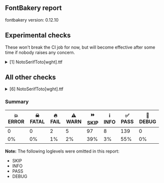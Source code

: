 ## FontBakery report

fontbakery version: 0.12.10



## Experimental checks

These won't break the CI job for now, but will become effective after some time if nobody raises any concern.


<details><summary>[1] NotoSerifToto[wght].ttf</summary>
<div>
<details>
    <summary>🔥 <b>FAIL</b> Checking that the typoAscender exceeds the yMax of the /Agrave. <a href="https://fontbakery.readthedocs.io/en/stable/fontbakery/checks/universal.metrics.html#"></a></summary>
    <div>







* 🔥 **FAIL** <p>OS/2.sTypoAscender value should be greater than 931, but got 925 instead</p>
 [code: typoAscender]



</div>
</details>
</div>
</details>




## All other checks



<details><summary>[6] NotoSerifToto[wght].ttf</summary>
<div>
<details>
    <summary>🔥 <b>FAIL</b> Check for presence of an ARTICLE.en_us.html file <a href="https://fontbakery.readthedocs.io/en/stable/fontbakery/checks/googlefonts.description.html#"></a></summary>
    <div>







* 🔥 **FAIL** <p>This is a Noto font but it lacks an ARTICLE.en_us.html file.</p>
 [code: missing-article]



* 🔥 **FAIL** <p>This is a Noto font but it lacks a DESCRIPTION.en_us.html file.</p>
 [code: missing-description]



</div>
</details>

<details>
    <summary>⚠️ <b>WARN</b> Check math signs have the same width. <a href="https://fontbakery.readthedocs.io/en/stable/fontbakery/checks/universal.html#"></a></summary>
    <div>







* ⚠️ **WARN** <p>The most common width is 559 among a set of 6 math glyphs.
The following math glyphs have a different width, though:</p>
<p>Width = 579:
minus</p>
 [code: width-outliers]



</div>
</details>

<details>
    <summary>⚠️ <b>WARN</b> Validate size, and resolution of article images, and ensure article page has minimum length and includes visual assets. <a href="https://fontbakery.readthedocs.io/en/stable/fontbakery/checks/googlefonts.article.html#"></a></summary>
    <div>







* ⚠️ **WARN** <p>Family metadata at fonts/NotoSerifToto/googlefonts/variable-ttf does not have an article.</p>
 [code: lacks-article]



</div>
</details>

<details>
    <summary>⚠️ <b>WARN</b> Check for codepoints not covered by METADATA subsets. <a href="https://fontbakery.readthedocs.io/en/stable/fontbakery/checks/googlefonts.subsets.html#"></a></summary>
    <div>







* ⚠️ **WARN** <p>The following codepoints supported by the font are not covered by
any subsets defined in the font's metadata file, and will never
be served. You can solve this by either manually adding additional
subset declarations to METADATA.pb, or by editing the glyphset
definitions.</p>
<ul>
<li>U+02D8 BREVE: try adding one of: canadian-aboriginal, yi</li>
<li>U+02D9 DOT ABOVE: try adding one of: canadian-aboriginal, yi</li>
<li>U+02DB OGONEK: try adding one of: canadian-aboriginal, yi</li>
<li>U+0302 COMBINING CIRCUMFLEX ACCENT: try adding one of: math, coptic, cherokee, tifinagh</li>
<li>U+0306 COMBINING BREVE: try adding one of: old-permic, tifinagh</li>
<li>U+0307 COMBINING DOT ABOVE: try adding one of: malayalam, math, todhri, duployan, tifinagh, canadian-aboriginal, hebrew, tai-le, coptic, old-permic, syriac</li>
<li>U+030A COMBINING RING ABOVE: try adding one of: duployan, syriac</li>
<li>U+030B COMBINING DOUBLE ACUTE ACCENT: try adding one of: osage, cherokee</li>
<li>U+030C COMBINING CARON: try adding one of: tai-le, cherokee</li>
<li>U+0326 COMBINING COMMA BELOW: try adding math</li>
<li>U+0327 COMBINING CEDILLA: try adding math</li>
<li>U+0328 COMBINING OGONEK: not included in any glyphset definition</li>
<li>U+25CC DOTTED CIRCLE: try adding one of: soyombo, cham, gurmukhi, osage, phags-pa, psalter-pahlavi, lao, marchen, kaithi, music, rejang, tifinagh, miao, javanese, syriac, gujarati, duployan, kharoshthi, warang-citi, coptic, meetei-mayek, wancho, bengali, tai-viet, tai-le, brahmi, hebrew, thai, symbols, elbasan, siddham, newa, buhid, batak, hanifi-rohingya, saurashtra, buginese, canadian-aboriginal, manichaean, tagbanwa, myanmar, yi, thaana, pahawh-hmong, mongolian, bassa-vah, oriya, telugu, modi, tagalog, tamil, masaram-gondi, hanunoo, old-permic, limbu, devanagari, math, armenian, khojki, adlam, sinhala, khmer, caucasian-albanian, grantha, bhaiksuki, kayah-li, mende-kikakui, gunjala-gondi, sharada, ahom, lepcha, dogra, takri, malayalam, mahajani, kannada, mandaic, nko, tai-tham, zanabazar-square, chakma, sundanese, sogdian, tibetan, khudawadi, new-tai-lue, syloti-nagri, balinese, tirhuta</li>
</ul>
<p>Or you can add the above codepoints to one of the subsets supported by the font: <code>latin</code>, <code>latin-ext</code>, <code>toto</code></p>
 [code: unreachable-subsetting]



</div>
</details>

<details>
    <summary>⚠️ <b>WARN</b> Ensure soft_dotted characters lose their dot when combined with marks that replace the dot. <a href="https://fontbakery.readthedocs.io/en/stable/fontbakery/checks/shaping.html#"></a></summary>
    <div>







* ⚠️ **WARN** <p>The dot of soft dotted characters used in orthographies <em>must</em> disappear in the following strings: į̀ į́ į̂ į̃ į̄ į̌</p>
<p>The dot of soft dotted characters <em>should</em> disappear in other cases, for example: į̆ į̇ į̈ į̊ į̋ į̦̀ į̦́ į̦̂ į̦̃ į̦̄ į̦̆ į̦̇ į̦̈ į̦̊ į̦̋ į̦̌ į̧̀ į̧́ į̧̂ į̧̃</p>
<p>Your font fully covers the following languages that require the soft-dotted feature: Dutch (Latn, 31,709,104 speakers), Lithuanian (Latn, 2,357,094 speakers).</p>
<p>Your font does <em>not</em> cover the following languages that require the soft-dotted feature: Southern Kisi (Latn, 360,000 speakers), Dii (Latn, 71,000 speakers), Aghem (Latn, 38,843 speakers), Ngbaka (Latn, 1,020,000 speakers), Gulay (Latn, 250,478 speakers), Nzakara (Latn, 50,000 speakers), Avokaya (Latn, 100,000 speakers), Kaska (Latn, 125 speakers), Han (Latn, 6 speakers), Yala (Latn, 200,000 speakers), Kpelle, Guinea (Latn, 622,000 speakers), Dan (Latn, 1,099,244 speakers), Zapotec (Latn, 490,000 speakers), Ekpeye (Latn, 226,000 speakers), Basaa (Latn, 332,940 speakers), Navajo (Latn, 166,319 speakers), Teke-Ebo (Latn, 260,000 speakers), Ma’di (Latn, 584,000 speakers), Nateni (Latn, 100,000 speakers), Mundani (Latn, 34,000 speakers), Mfumte (Latn, 79,000 speakers), Ejagham (Latn, 120,000 speakers), Heiltsuk (Latn, 300 speakers), Koonzime (Latn, 40,000 speakers), Lugbara (Latn, 2,200,000 speakers), Makaa (Latn, 221,000 speakers), Igbo (Latn, 27,823,640 speakers), Cicipu (Latn, 44,000 speakers), South Central Banda (Latn, 244,000 speakers), Vute (Latn, 21,000 speakers), Mango (Latn, 77,000 speakers), Ijo, Southeast (Latn, 2,471,000 speakers), Fur (Latn, 1,230,163 speakers), Belarusian (Cyrl, 10,064,517 speakers), Ebira (Latn, 2,200,000 speakers), Bete-Bendi (Latn, 100,000 speakers), Bafut (Latn, 158,146 speakers), Kom (Latn, 360,685 speakers), Ukrainian (Cyrl, 29,273,587 speakers), Sar (Latn, 500,000 speakers).</p>
 [code: soft-dotted]



</div>
</details>

<details>
    <summary>⚠️ <b>WARN</b> Are there any misaligned on-curve points? <a href="https://fontbakery.readthedocs.io/en/stable/fontbakery/checks/outline.html#"></a></summary>
    <div>







* ⚠️ **WARN** <p>The following glyphs have on-curve points which have potentially incorrect y coordinates:</p>
<pre><code>* G (U+0047): X=519.0,Y=1.5 (should be at baseline 0?)

* Gbreve (U+011E): X=519.0,Y=1.5 (should be at baseline 0?)

* uni0122 (U+0122): X=519.0,Y=1.5 (should be at baseline 0?)

* Gdotaccent (U+0120): X=519.0,Y=1.5 (should be at baseline 0?)

* OE (U+0152): X=425.5,Y=722.0 (should be at cap-height 720?)

* b (U+0062): X=26.0,Y=718.0 (should be at cap-height 720?)

* b (U+0062): X=18.0,Y=718.0 (should be at cap-height 720?)

* bracketleft (U+005B): X=323.0,Y=718.0 (should be at cap-height 720?)

* bracketleft (U+005B): X=280.0,Y=718.0 (should be at cap-height 720?)

* bracketright (U+005D): X=80.0,Y=718.0 (should be at cap-height 720?)

* bracketright (U+005D): X=37.0,Y=718.0 (should be at cap-height 720?)

* comma (U+002C): X=114.0,Y=1.0 (should be at baseline 0?)

* d (U+0064): X=330.0,Y=718.0 (should be at cap-height 720?)

* d (U+0064): X=322.0,Y=718.0 (should be at cap-height 720?)

* dcaron (U+010F): X=330.0,Y=718.0 (should be at cap-height 720?)

* dcaron (U+010F): X=322.0,Y=718.0 (should be at cap-height 720?)

* dcroat (U+0111): X=330.0,Y=718.0 (should be at cap-height 720?)

* dcroat (U+0111): X=322.0,Y=718.0 (should be at cap-height 720?)

* Euro (U+20AC): X=361.0,Y=722.0 (should be at cap-height 720?)

* g (U+0067): X=161.0,Y=-0.5 (should be at baseline 0?)

* gbreve (U+011F): X=161.0,Y=-0.5 (should be at baseline 0?)

* uni0123 (U+0123): X=161.0,Y=-0.5 (should be at baseline 0?)

* uni0123 (U+0123): X=263.0,Y=718.0 (should be at cap-height 720?)

* gdotaccent (U+0121): X=161.0,Y=-0.5 (should be at baseline 0?)

* germandbls (U+00DF): X=333.0,Y=718.0 (should be at cap-height 720?)

* h (U+0068): X=26.0,Y=718.0 (should be at cap-height 720?)

* h (U+0068): X=18.0,Y=718.0 (should be at cap-height 720?)

* hbar (U+0127): X=26.0,Y=718.0 (should be at cap-height 720?)

* hbar (U+0127): X=18.0,Y=718.0 (should be at cap-height 720?)

* k (U+006B): X=26.0,Y=718.0 (should be at cap-height 720?)

* k (U+006B): X=18.0,Y=718.0 (should be at cap-height 720?)

* uni0137 (U+0137): X=26.0,Y=718.0 (should be at cap-height 720?)

* uni0137 (U+0137): X=18.0,Y=718.0 (should be at cap-height 720?)

* l (U+006C): X=26.0,Y=718.0 (should be at cap-height 720?)

* l (U+006C): X=13.0,Y=718.0 (should be at cap-height 720?)

* lacute (U+013A): X=26.0,Y=718.0 (should be at cap-height 720?)

* lacute (U+013A): X=13.0,Y=718.0 (should be at cap-height 720?)

* lcaron (U+013E): X=26.0,Y=718.0 (should be at cap-height 720?)

* lcaron (U+013E): X=13.0,Y=718.0 (should be at cap-height 720?)

* uni013C (U+013C): X=26.0,Y=718.0 (should be at cap-height 720?)

* uni013C (U+013C): X=13.0,Y=718.0 (should be at cap-height 720?)

* lslash (U+0142): X=41.0,Y=718.0 (should be at cap-height 720?)

* lslash (U+0142): X=28.0,Y=718.0 (should be at cap-height 720?)

* nine (U+0039): X=139.0,Y=2.0 (should be at baseline 0?)

* one (U+0031): X=282.0,Y=718.0 (should be at cap-height 720?)

* one (U+0031): X=346.0,Y=718.0 (should be at cap-height 720?)

* ordfeminine (U+00AA): X=191.0,Y=719.0 (should be at cap-height 720?)

* ordmasculine (U+00BA): X=200.0,Y=719.0 (should be at cap-height 720?)

* paragraph (U+00B6): X=576.0,Y=718.0 (should be at cap-height 720?)

* paragraph (U+00B6): X=563.0,Y=718.0 (should be at cap-height 720?)

* q (U+0071): X=412.5,Y=0.5 (should be at baseline 0?)

* quotedblbase (U+201E): X=314.0,Y=1.0 (should be at baseline 0?)

* quotedblbase (U+201E): X=114.0,Y=1.0 (should be at baseline 0?)

* quotesinglbase (U+201A): X=114.0,Y=1.0 (should be at baseline 0?)

* section (U+00A7): X=101.0,Y=2.0 (should be at baseline 0?)

* section (U+00A7): X=152.5,Y=718.5 (should be at cap-height 720?)

* semicolon (U+003B): X=132.0,Y=1.0 (should be at baseline 0?)

* sterling (U+00A3): X=77.0,Y=1.0 (should be at baseline 0?)

* thorn (U+00FE): X=26.0,Y=718.0 (should be at cap-height 720?)

* thorn (U+00FE): X=18.0,Y=718.0 (should be at cap-height 720?)

* three (U+0033): X=334.5,Y=1.0 (should be at baseline 0?)

* commaaccentrotate: X=234.0,Y=718.0 (should be at cap-height 720?)
</code></pre>
 [code: found-misalignments]



</div>
</details>
</div>
</details>




### Summary

| 💥 ERROR | ☠ FATAL | 🔥 FAIL | ⚠️ WARN | ⏩ SKIP | ℹ️ INFO | ✅ PASS | 🔎 DEBUG | 
| ---|---|---|---|---|---|---|---|
| 0 | 0 | 2 | 5 | 97 | 8 | 139 | 0 | 
| 0% | 0% | 1% | 2% | 39% | 3% | 55% | 0% | 



**Note:** The following loglevels were omitted in this report:


* SKIP
* INFO
* PASS
* DEBUG
